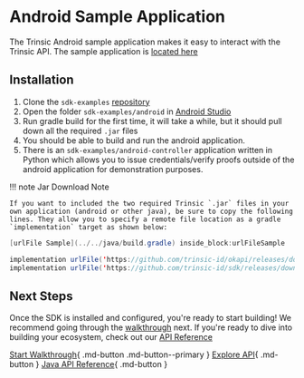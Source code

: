 # Android Sample Application

The Trinsic Android sample application makes it easy to interact with the Trinsic API. The sample application is [located here](https://github.com/trinsic-id/sdk-examples/tree/main/android)

## Installation
1. Clone the `sdk-examples` [repository](https://github.com/trinsic-id/sdk-examples)
2. Open the folder `sdk-examples/android` in [Android Studio](https://developer.android.com/studio)
3. Run gradle build for the first time, it will take a while, but it should pull down all the required `.jar` files
4. You should be able to build and run the android application.
5. There is an `sdk-examples/android-controller` application written in Python which allows you to issue credentials/verify proofs outside of the android application for demonstration purposes.

!!! note Jar Download Note

    If you want to included the two required Trinsic `.jar` files in your own application (android or other java), be sure to copy the following lines. They allow you to specify a remote file location as a gradle `implementation` target as shown below:

<!--codeinclude-->
```java
[urlFile Sample](../../java/build.gradle) inside_block:urlFileSample
```
<!--/codeinclude-->

```java
implementation urlFile('https://github.com/trinsic-id/okapi/releases/download/v1.4.0/trinsic-okapi-1.4.0.jar', 'trinsic-okapi-1.4.0')
implementation urlFile('https://github.com/trinsic-id/sdk/releases/download/v1.4.0/trinsic-services-1.4.1.jar', 'trinsic-services-1.4.1')
```

## Next Steps

Once the SDK is installed and configured, you're ready to start building! We recommend going through the [walkthrough](./drivers-license-android.md) next. If you're ready to dive into building your ecosystem, check out our [API Reference](../reference/index.md)

[Start Walkthrough](./drivers-license-android.md){ .md-button .md-button--primary } [Explore API](../reference/index.md){ .md-button } [Java API Reference](../reference/index.md){ .md-button }
